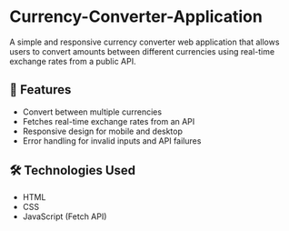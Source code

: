 # Currency-Converter-Application
A simple and responsive currency converter web application that allows users to convert amounts between different currencies using real-time exchange rates from a public API.

## 🚀 Features
- Convert between multiple currencies
- Fetches real-time exchange rates from an API
- Responsive design for mobile and desktop
- Error handling for invalid inputs and API failures

## 🛠️ Technologies Used
- HTML
- CSS
- JavaScript (Fetch API)
